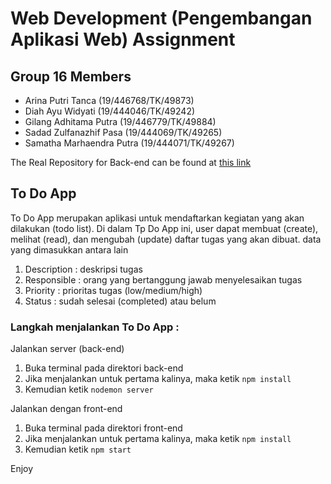 # Web Development (Pengembangan Aplikasi Web) Assignment

## Group 16 Members

* Arina Putri Tanca (19/446768/TK/49873)
* Diah Ayu Widyati (19/444046/TK/49242)
* Gilang Adhitama Putra (19/446779/TK/49884)
* Sadad Zulfanazhif Pasa (19/444069/TK/49265)
* Samatha Marhaendra Putra (19/444071/TK/49267)

The Real Repository for Back-end can be found at [this link](https://github.com/sadadpasa/paw-kelompok-16-api)

## To Do App

To Do App merupakan aplikasi untuk mendaftarkan kegiatan yang akan dilakukan (todo list). 
Di dalam Tp Do App ini, user dapat membuat (create), melihat (read), dan mengubah (update) daftar tugas yang akan dibuat.
data yang dimasukkan antara lain 
1. Description : deskripsi tugas
2. Responsible : orang yang bertanggung jawab menyelesaikan tugas
3. Priority : prioritas tugas (low/medium/high)
4. Status : sudah selesai (completed) atau belum

### Langkah menjalankan To Do App :

Jalankan server (back-end)
1. Buka terminal pada direktori back-end
2. Jika menjalankan untuk pertama kalinya, maka ketik `npm install`
3. Kemudian ketik `nodemon server`

Jalankan dengan front-end
1. Buka terminal pada direktori front-end
2. Jika menjalankan untuk pertama kalinya, maka ketik `npm install`
3. Kemudian ketik `npm start`

Enjoy



